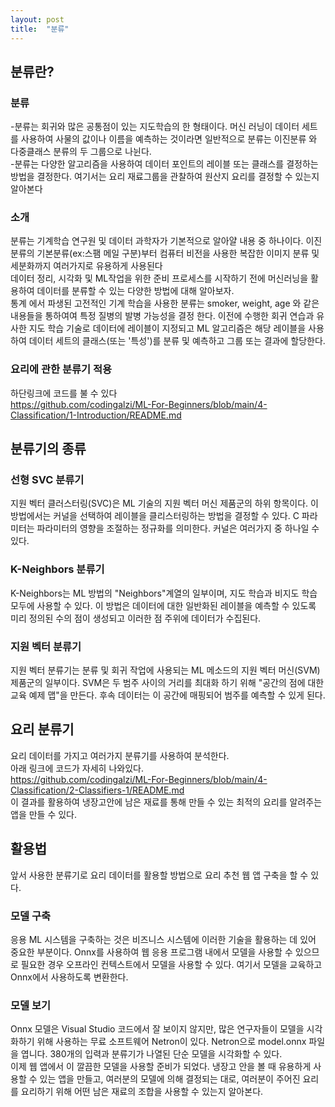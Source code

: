```yaml
---
layout: post
title:  "분류"
---
```

## 분류란?  


### 분류  
 -분류는 회귀와 많은 공통점이 있는 지도학습의 한 형태이다. 머신 러닝이 데이터 세트를 사용하여 사물의 값이나 이름을 예측하는 것이라면 일반적으로 분류는 이진분류 와 다중클래스 분류의 두 그룹으로 나뉜다.  
 -분류는 다양한 알고리즘을 사용하여 데이터 포인트의 레이블 또는 클래스를 결정하는 방법을 결정한다. 여기서는 요리 재료그룹을 관찰하여 원산지 요리를 결정할 수 있는지 알아본다  
 
 
### 소개  
분류는 기계학습 연구원 및 데이터 과학자가 기본적으로 알아얄 내용 중 하나이다. 이진분류의 기본분류(ex:스팸 메일 구분)부터 컴퓨터 비전을 사용한 복잡한 이미지 분류 및 세분화까지 여러가지로 유용하게 사용된다  
데이터 정리, 시각화 및  ML작업을 위한 준비 프로세스를 시작하기 전에 머신러닝을 활용하여 데이터를 분류할 수 있는 다양한 방법에 대해 알아보자.  
통계 에서 파생된 고전적인 기계 학습을 사용한 분류는 smoker, weight, age 와 같은 내용들을 통하여여 특정 질병의 발병 가능성을 결정 한다. 이전에 수행한 회귀 연습과 유사한 지도 학습 기술로 데이터에 레이블이 지정되고 ML 알고리즘은 해당 레이블을 사용하여 데이터 세트의 클래스(또는 '특성')를 분류 및 예측하고 그룹 또는 결과에 할당한다.  


### 요리에 관한 분류기 적용
하단링크에 코드를 불 수 있다  
<https://github.com/codingalzi/ML-For-Beginners/blob/main/4-Classification/1-Introduction/README.md>



## 분류기의 종류  


### 선형 SVC 분류기  
지원 벡터 클러스터링(SVC)은 ML 기술의 지원 벡터 머신 제품군의 하위 항목이다. 이 방법에서는 커널을 선택하여 레이블을 클리스터링하는 방법을 결정할 수 있다. C 파라미터는 파라미터의 영향을 조절하는 정규화를 의미한다. 커널은 여러가지 중 하나일 수 있다.  


### K-Neighbors 분류기  
K-Neighbors는 ML 방법의 "Neighbors"계열의 일부이며, 지도 학습과 비지도 학습 모두에 사용할 수 있다. 이 방법은 데이터에 대한 일반화된 레이블을 예측할 수 있도록 미리 정의된 수의 점이 생성되고 이러한 점 주위에 데이터가 수집된다.  


### 지원 벡터 분류기  
지원 벡터 분류기는 분류 및 회귀 작업에 사용되는 ML 메소드의 지원 벡터 머신(SVM) 제품군의 일부이다. SVM은 두 범주 사이의 거리를 최대화 하기 위해 "공간의 점에 대한 교육 예제 맵"을 만든다. 후속 데이터는 이 공간에 매핑되어 범주를 예측할 수 있게 된다.  



## 요리 분류기  
요리 데이터를 가지고 여러가지 분류기를 사용하여 분석한다.  
아래 링크에 코드가 자세히 나와있다.  
<https://github.com/codingalzi/ML-For-Beginners/blob/main/4-Classification/2-Classifiers-1/README.md>  
이 결과를 활용하여 냉장고안에 남은 재료를 통해 만들 수 있는 최적의 요리를 알려주는 앱을 만들 수 있다.


## 활용법  
앞서 사용한 분류기로 요리 데이터를 활용할 방법으로 요리 추천 웹 앱 구축을 할 수 있다.  



### 모델 구축  
응용 ML 시스템을 구축하는 것은 비즈니스 시스템에 이러한 기술을 활용하는 데 있어 중요한 부분이다. Onnx를 사용하여 웹 응용 프로그램 내에서 모델을 사용할 수 있으므로 필요한 경우 오프라인 컨텍스트에서 모델을 사용할 수 있다. 여기서 모델을 교육하고 Onnx에서 사용하도록 변환한다.  


### 모델 보기  
Onnx 모델은 Visual Studio 코드에서 잘 보이지 않지만, 많은 연구자들이 모델을 시각화하기 위해 사용하는 무료 소프트웨어 Netron이 있다. Netron으로 model.onnx 파일을 엽니다. 380개의 입력과 분류기가 나열된 단순 모델을 시각화할 수 있다.  
이제 웹 앱에서 이 깔끔한 모델을 사용할 준비가 되었다. 냉장고 안을 볼 때 유용하게 사용할 수 있는 앱을 만들고, 여러분의 모델에 의해 결정되는 대로, 여러분이 주어진 요리를 요리하기 위해 어떤 남은 재료의 조합을 사용할 수 있는지 알아본다.
